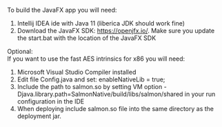 To build the JavaFX app you will need:  
1. Intellij IDEA ide with Java 11 (liberica JDK should work fine)
2. Download the JavaFX SDK: https://openjfx.io/. Make sure you update the start.bat with the location of the JavaFX SDK   

Optional:  
If you want to use the fast AES intrinsics for x86 you will need:  
1. Microsoft Visual Studio Compiler installed  
4. Edit file Config.java and set: enableNativeLib = true;  
5. Include the path to salmon.so by setting VM option -Djava.library.path=SalmonNative/build/libs/salmon/shared in your run configuration in the IDE   
6. When deploying include salmon.so file into the same directory as the deployment jar.  